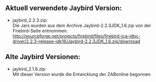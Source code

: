 ## Aktuell verwendete Jaybird Version:
* jaybird_2.2.3.zip:   
  Die Jars wurden aus dem  Archive Jaybird-2.2.3JDK_1.6.zip von der Firebird-Seite entnommen.    
  http://sourceforge.net/projects/firebird/files/firebird-jca-jdbc-driver/2.2.3-release-jdk16/Jaybird-2.2.3JDK_1.6.zip/download    

## Alte Jaybird Versionen:
* jaybird_2.1.6.zip:  
  Mit dieser Version wurde die Entwicklung der ZABonline begonnen